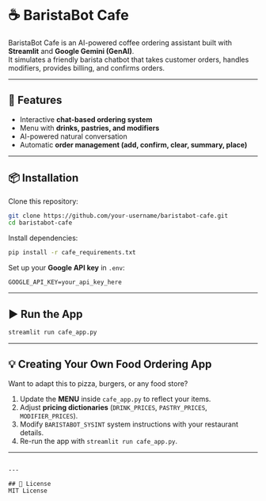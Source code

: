 # ☕ BaristaBot Cafe

BaristaBot Cafe is an AI-powered coffee ordering assistant built with **Streamlit** and **Google Gemini (GenAI)**.  
It simulates a friendly barista chatbot that takes customer orders, handles modifiers, provides billing, and confirms orders.

---

## 🚀 Features
- Interactive **chat-based ordering system**
- Menu with **drinks, pastries, and modifiers**
- AI-powered natural conversation
- Automatic **order management (add, confirm, clear, summary, place)**

---

## 📦 Installation
Clone this repository:
```bash
git clone https://github.com/your-username/baristabot-cafe.git
cd baristabot-cafe
```

Install dependencies:
```bash
pip install -r cafe_requirements.txt
```

Set up your **Google API key** in `.env`:
```env
GOOGLE_API_KEY=your_api_key_here
```

---

## ▶️ Run the App
```bash
streamlit run cafe_app.py
```

---

## 💡 Creating Your Own Food Ordering App
Want to adapt this to pizza, burgers, or any food store?  
1. Update the **MENU** inside `cafe_app.py` to reflect your items.  
2. Adjust **pricing dictionaries** (`DRINK_PRICES`, `PASTRY_PRICES`, `MODIFIER_PRICES`).  
3. Modify `BARISTABOT_SYSINT` system instructions with your restaurant details.  
4. Re-run the app with `streamlit run cafe_app.py`.

---
```

---

## 📜 License
MIT License
